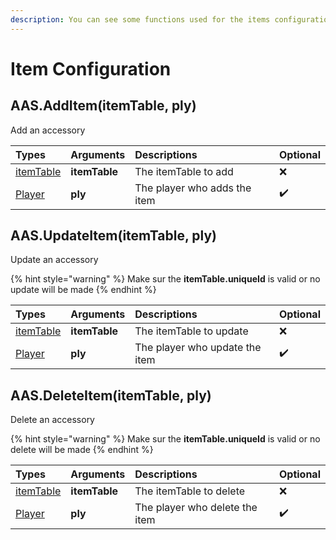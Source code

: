 ```yaml
---
description: You can see some functions used for the items configuration
---
```


# Item Configuration

## AAS.AddItem\(itemTable, ply\)

Add an accessory

| Types | Arguments | Descriptions | Optional |
| :--- | :--- | :--- | :--- |
| [itemTable](../structs/item-table.md) | **itemTable** | The itemTable to add | ❌ |
| [Player](https://wiki.facepunch.com/gmod/Player) | **ply** | The player who adds the item | ✔️ |

## AAS.UpdateItem\(itemTable, ply\)

Update an accessory

{% hint style="warning" %}
Make sur the **itemTable.uniqueId** is valid or no update will be made
{% endhint %}

| Types | Arguments | Descriptions | Optional |
| :--- | :--- | :--- | :--- |
| [itemTable](../structs/item-table.md) | **itemTable** | The itemTable to update | ❌ |
| [Player](https://wiki.facepunch.com/gmod/Player) | **ply** | The player who update the item | ✔️ |

## AAS.DeleteItem\(itemTable, ply\)

Delete an accessory

{% hint style="warning" %}
Make sur the **itemTable.uniqueId** is valid or no delete will be made
{% endhint %}

| Types | Arguments | Descriptions | Optional |
| :--- | :--- | :--- | :--- |
| [itemTable](../structs/item-table.md) | **itemTable** | The itemTable to delete | ❌ |
| [Player](https://wiki.facepunch.com/gmod/Player) | **ply** | The player who delete the item | ✔️ |

